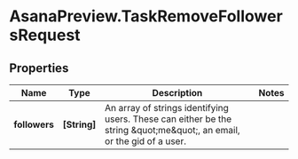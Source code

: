# AsanaPreview.TaskRemoveFollowersRequest

## Properties

Name | Type | Description | Notes
------------ | ------------- | ------------- | -------------
**followers** | **[String]** | An array of strings identifying users. These can either be the string \&quot;me\&quot;, an email, or the gid of a user. | 


